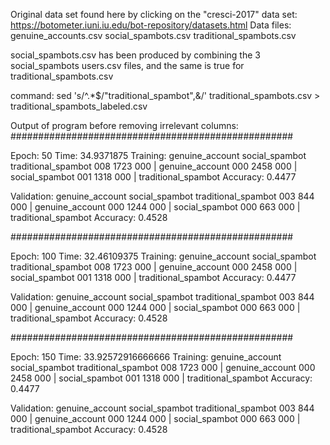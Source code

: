 Original data set found here by clicking on the "cresci-2017" data set: https://botometer.iuni.iu.edu/bot-repository/datasets.html
Data files:
genuine_accounts.csv
social_spambots.csv
traditional_spambots.csv

social_spambots.csv has been produced by combining the 3 social_spambots users.csv files, and the same is true for traditional_spambots.csv

command:
sed 's/^.*$/"traditional_spambot",&/' traditional_spambots.csv > traditional_spambots_labeled.csv

Output of program before removing irrelevant columns:
###################################################

Epoch: 50 	Time: 34.9371875
Training:
genuine_account	social_spambot	traditional_spambot	
008 	1723 	000 	| genuine_account
000 	2458 	000 	| social_spambot
001 	1318 	000 	| traditional_spambot
Accuracy: 0.4477

Validation:
genuine_account	social_spambot	traditional_spambot	
003 	844 	000 	| genuine_account
000 	1244 	000 	| social_spambot
000 	663 	000 	| traditional_spambot
Accuracy: 0.4528

###################################################

Epoch: 100 	Time: 32.46109375
Training:
genuine_account	social_spambot	traditional_spambot	
008 	1723 	000 	| genuine_account
000 	2458 	000 	| social_spambot
001 	1318 	000 	| traditional_spambot
Accuracy: 0.4477

Validation:
genuine_account	social_spambot	traditional_spambot	
003 	844 	000 	| genuine_account
000 	1244 	000 	| social_spambot
000 	663 	000 	| traditional_spambot
Accuracy: 0.4528

###################################################

Epoch: 150 	Time: 33.92572916666666
Training:
genuine_account	social_spambot	traditional_spambot	
008 	1723 	000 	| genuine_account
000 	2458 	000 	| social_spambot
001 	1318 	000 	| traditional_spambot
Accuracy: 0.4477

Validation:
genuine_account	social_spambot	traditional_spambot	
003 	844 	000 	| genuine_account
000 	1244 	000 	| social_spambot
000 	663 	000 	| traditional_spambot
Accuracy: 0.4528